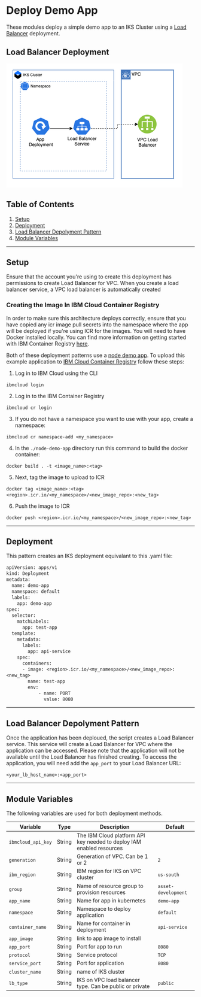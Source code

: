 # Deploy Demo App

These modules deploy a simple demo app to an IKS Cluster using a [Load Balancer](./load_balancer) deployment.

## Load Balancer Deployment

![Load Balancer Deployment](./.docs/lb.png)

## Table of Contents

1. [Setup](##setup)
2. [Deployment](##deployment)
3. [Load Balancer Depolyment Pattern](##Load-Balancer-Depolyment-Pattern)
4. [Module Variables](##Module-Variables)

---

## Setup

Ensure that the account you're using to create this deployment has permissions to create Load Balancer for VPC. When you create a load balancer service, a VPC load balancer is automatically created

### Creating the Image In IBM Cloud Container Registry

In order to make sure this architecture deploys correctly, ensure that you have copied any icr image pull secrets into the namespace where the app will be deployed if you're using ICR for the images. You will need to have Docker installed locally. You can find more information on getting started with IBM Container Registry [here](https://cloud.ibm.com/docs/Registry).

Both of these deployment patterns use a [node demo app](./node-demo-app). To upload this example application to [IBM Cloud Container Registry](https://www.ibm.com/cloud/container-registry) follow these steps:

1. Log in to IBM Cloud using the CLI

```
ibmcloud login
```

2. Log in to the IBM Container Registry

```
ibmcloud cr login
```

3. If you do not have a namespace you want to use with your app, create a namespace:

```
ibmcloud cr namespace-add <my_namespace>
```

4. In the `./node-demo-app` directory run this command to build the docker container:

```
docker build . -t <image_name>:<tag>
```

5. Next, tag the image to upload to ICR

```
docker tag <image_name>:<tag> <region>.icr.io/<my_namespace>/<new_image_repo>:<new_tag>
```

6. Push the image to ICR

```
docker push <region>.icr.io/<my_namespace>/<new_image_repo>:<new_tag>
```

---

## Deployment

This pattern creates an IKS deployment equivalant to this .yaml file:

```
apiVersion: apps/v1
kind: Deployment
metadata:
  name: demo-app
  namespace: default
  labels:
    app: demo-app
spec:
  selector:
    matchLabels:
      app: test-app
  template:
    metadata:
      labels:
        app: api-service
    spec:
      containers:
      - image: <region>.icr.io/<my_namespace>/<new_image_repo>:<new_tag>
        name: test-app
        env:
            - name: PORT
              value: 8080
```

---

## Load Balancer Depolyment Pattern

Once the application has been deploued, the script creates a Load Balancer service. This service will create a Load Balancer for VPC where the application can be accessed. Please note that the application will not be available until the Load Balancer has finished creating. To access the application, you will need add the `app_port` to your Load Balancer URL:

```
<your_lb_host_name>:<app_port>
```

---

## Module Variables

The following variables are used for both deployment methods.

Variable           | Type   | Description                                                           | Default
-------------------|--------|-----------------------------------------------------------------------|--------
`ibmcloud_api_key` | String | The IBM Cloud platform API key needed to deploy IAM enabled resources |
`generation`       | String | Generation of VPC. Can be 1 or 2                                      | `2`
`ibm_region`       | String | IBM region for IKS on VPC cluster                                     | `us-south`
`group`            | String | Name of resource group to provision resources                         | `asset-development`
`app_name`         | String | Name for app in kubernetes                                            | `demo-app`
`namespace`        | String | Namespace to deploy application                                       | `default`
`container_name`   | String | Name for container in deployment                                      | `api-service`
`app_image`        | String | link to app image to install                                          | 
`app_port`         | String | Port for app to run                                                   | `8080`
`protocol`         | String | Service protocol                                                      | `TCP`
`service_port`     | String | Port for application                                                  | `8080`
`cluster_name`     | String | name of IKS cluster                                                   |
`lb_type`          | String | IKS on VPC load balancer type. Can be public or private               | `public`